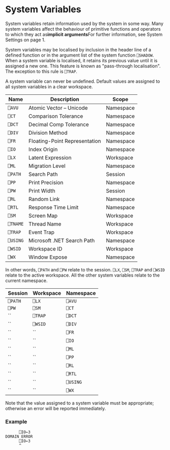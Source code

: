 # System Variables

System variables retain information used by the system in some way. Many system variables affect the behaviour of primitive functions and operators to which they act as**implicit arguments**For further information, see System Settings on page 1.

System variables may be localised by inclusion in the header line of a defined function or in the argument list of the system function `⎕SHADOW`. When a system variable is localised, it retains its previous value until it is assigned a new one. This feature is known as "pass-through localisation".  The exception to this rule is `⎕TRAP`.

A system variable can never be undefined. Default values are assigned to all system variables in a clear workspace.

| Name | Description | Scope |
| --- | --- | ---  |
| `⎕AVU` | Atomic Vector – Unicode | Namespace |
| `⎕CT` | Comparison Tolerance | Namespace |
| `⎕DCT` | Decimal Comp Tolerance | Namespace |
| `⎕DIV` | Division Method | Namespace |
| `⎕FR` | Floating-Point Representation | Namespace |
| `⎕IO` | Index Origin | Namespace |
| `⎕LX` | Latent Expression | Workspace |
| `⎕ML` | Migration Level | Namespace |
| `⎕PATH` | Search Path | Session |
| `⎕PP` | Print Precision | Namespace |
| `⎕PW` | Print Width | Session |
| `⎕RL` | Random Link | Namespace |
| `⎕RTL` | Response Time Limit | Namespace |
| `⎕SM` | Screen Map | Workspace |
| `⎕TNAME` | Thread Name | Workspace |
| `⎕TRAP` | Event Trap | Workspace |
| `⎕USING` | Microsoft .NET Search Path | Namespace |
| `⎕WSID` | Workspace ID | Workspace |
| `⎕WX` | Window Expose | Namespace |

In other words,  `⎕PATH` and `⎕PW` relate to the session.  `⎕LX`, `⎕SM`, `⎕TRAP` and `⎕WSID` relate to the active workspace.  All the other system variables relate to the current namespace.

| Session | Workspace | Namespace |
| --- | --- | ---  |
| `⎕PATH` | `⎕LX` | `⎕AVU` |
| `⎕PW` | `⎕SM` | `⎕CT` |
| `` | `⎕TRAP` | `⎕DCT` |
| `` | `⎕WSID` | `⎕DIV` |
| `` | `` | `⎕FR` |
| `` | `` | `⎕IO` |
| `` | `` | `⎕ML` |
| `` | `` | `⎕PP` |
| `` | `` | `⎕RL` |
| `` | `` | `⎕RTL` |
| `` | `` | `⎕USING` |
| `` | `` | `⎕WX` |

Note that the value assigned to a system variable must be appropriate; otherwise an error will be reported immediately.

### Example
```apl
      ⎕IO←3
DOMAIN ERROR
      ⎕IO←3
      ^
```
